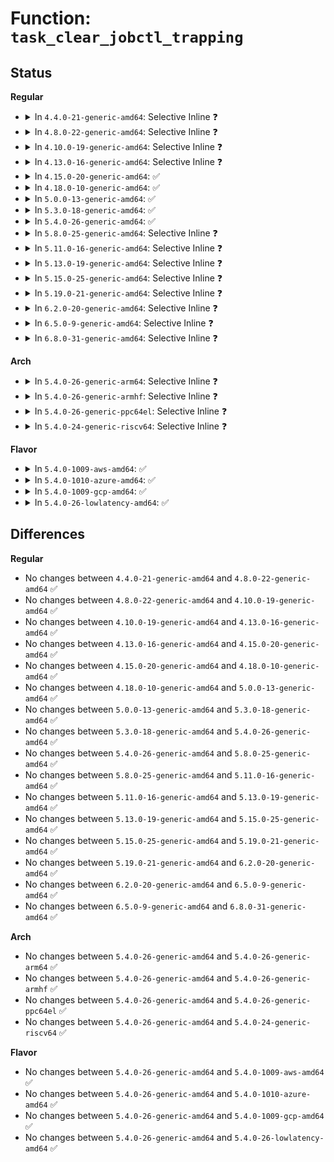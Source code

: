 # Function: <code>task_clear_jobctl_trapping</code>

## Status
<b>Regular</b>
<ul>
<li>
<details>
<summary>In <code>4.4.0-21-generic-amd64</code>: Selective Inline ❓</summary>

```c
void task_clear_jobctl_trapping(struct task_struct * task)
```

```json
{
  "name": "task_clear_jobctl_trapping",
  "collision_type": "Unique Global",
  "inline_type": "Selective",
  "funcs": [
    {
      "addr": 18446744071579425280,
      "name": "task_clear_jobctl_trapping",
      "external": true,
      "loc": "kernel/signal.c:276",
      "file": "kernel/signal.c",
      "inline": "not declared, inlined",
      "caller_inline": [
        "kernel/signal.c:ptrace_stop"
      ],
      "caller_func": [
        "kernel/ptrace.c:__ptrace_unlink"
      ]
    }
  ],
  "symbols": [
    {
      "addr": 18446744071579425280,
      "name": "task_clear_jobctl_trapping",
      "section": ".text",
      "bind": "STB_GLOBAL",
      "size": 59
    }
  ]
}
```
</details>
</li>
<li>
<details>
<summary>In <code>4.8.0-22-generic-amd64</code>: Selective Inline ❓</summary>

```c
void task_clear_jobctl_trapping(struct task_struct * task)
```

```json
{
  "name": "task_clear_jobctl_trapping",
  "collision_type": "Unique Global",
  "inline_type": "Selective",
  "funcs": [
    {
      "addr": 18446744071579442063,
      "name": "task_clear_jobctl_trapping",
      "external": true,
      "loc": "kernel/signal.c:276",
      "file": "kernel/signal.c",
      "inline": "not declared, inlined",
      "caller_inline": [
        "kernel/signal.c:ptrace_stop"
      ],
      "caller_func": [
        "kernel/ptrace.c:__ptrace_unlink"
      ]
    }
  ],
  "symbols": [
    {
      "addr": 18446744071579437696,
      "name": "task_clear_jobctl_trapping",
      "section": ".text",
      "bind": "STB_GLOBAL",
      "size": 59
    }
  ]
}
```
</details>
</li>
<li>
<details>
<summary>In <code>4.10.0-19-generic-amd64</code>: Selective Inline ❓</summary>

```c
void task_clear_jobctl_trapping(struct task_struct * task)
```

```json
{
  "name": "task_clear_jobctl_trapping",
  "collision_type": "Unique Global",
  "inline_type": "Selective",
  "funcs": [
    {
      "addr": 18446744071579462419,
      "name": "task_clear_jobctl_trapping",
      "external": true,
      "loc": "kernel/signal.c:276",
      "file": "kernel/signal.c",
      "inline": "not declared, inlined",
      "caller_inline": [
        "kernel/signal.c:ptrace_stop"
      ],
      "caller_func": [
        "kernel/ptrace.c:__ptrace_unlink"
      ]
    }
  ],
  "symbols": [
    {
      "addr": 18446744071579458032,
      "name": "task_clear_jobctl_trapping",
      "section": ".text",
      "bind": "STB_GLOBAL",
      "size": 59
    }
  ]
}
```
</details>
</li>
<li>
<details>
<summary>In <code>4.13.0-16-generic-amd64</code>: Selective Inline ❓</summary>

```c
void task_clear_jobctl_trapping(struct task_struct * task)
```

```json
{
  "name": "task_clear_jobctl_trapping",
  "collision_type": "Unique Global",
  "inline_type": "Selective",
  "funcs": [
    {
      "addr": 18446744071579450915,
      "name": "task_clear_jobctl_trapping",
      "external": true,
      "loc": "kernel/signal.c:282",
      "file": "kernel/signal.c",
      "inline": "not declared, inlined",
      "caller_inline": [
        "kernel/signal.c:ptrace_stop"
      ],
      "caller_func": [
        "kernel/ptrace.c:__ptrace_unlink"
      ]
    }
  ],
  "symbols": [
    {
      "addr": 18446744071579445760,
      "name": "task_clear_jobctl_trapping",
      "section": ".text",
      "bind": "STB_GLOBAL",
      "size": 60
    }
  ]
}
```
</details>
</li>
<li>
<details>
<summary>In <code>4.15.0-20-generic-amd64</code>: ✅</summary>

```c
void task_clear_jobctl_trapping(struct task_struct * task)
```

```json
{
  "name": "task_clear_jobctl_trapping",
  "collision_type": "Unique Global",
  "inline_type": "No",
  "funcs": [
    {
      "addr": 18446744071579474176,
      "name": "task_clear_jobctl_trapping",
      "external": true,
      "loc": "kernel/signal.c:284",
      "file": "kernel/signal.c",
      "inline": "seen, unknown",
      "caller_inline": [],
      "caller_func": [
        "kernel/ptrace.c:__ptrace_unlink",
        "kernel/signal.c:ptrace_stop"
      ]
    }
  ],
  "symbols": [
    {
      "addr": 18446744071579474176,
      "name": "task_clear_jobctl_trapping",
      "section": ".text",
      "bind": "STB_GLOBAL",
      "size": 63
    }
  ]
}
```
</details>
</li>
<li>
<details>
<summary>In <code>4.18.0-10-generic-amd64</code>: ✅</summary>

```c
void task_clear_jobctl_trapping(struct task_struct * task)
```

```json
{
  "name": "task_clear_jobctl_trapping",
  "collision_type": "Unique Global",
  "inline_type": "No",
  "funcs": [
    {
      "addr": 18446744071579490512,
      "name": "task_clear_jobctl_trapping",
      "external": true,
      "loc": "kernel/signal.c:286",
      "file": "kernel/signal.c",
      "inline": "seen, unknown",
      "caller_inline": [],
      "caller_func": [
        "kernel/ptrace.c:__ptrace_unlink",
        "kernel/signal.c:ptrace_stop"
      ]
    }
  ],
  "symbols": [
    {
      "addr": 18446744071579490512,
      "name": "task_clear_jobctl_trapping",
      "section": ".text",
      "bind": "STB_GLOBAL",
      "size": 62
    }
  ]
}
```
</details>
</li>
<li>
<details>
<summary>In <code>5.0.0-13-generic-amd64</code>: ✅</summary>

```c
void task_clear_jobctl_trapping(struct task_struct * task)
```

```json
{
  "name": "task_clear_jobctl_trapping",
  "collision_type": "Unique Global",
  "inline_type": "No",
  "funcs": [
    {
      "addr": 18446744071579523984,
      "name": "task_clear_jobctl_trapping",
      "external": true,
      "loc": "kernel/signal.c:303",
      "file": "kernel/signal.c",
      "inline": "seen, unknown",
      "caller_inline": [],
      "caller_func": [
        "kernel/ptrace.c:__ptrace_unlink",
        "kernel/signal.c:ptrace_stop"
      ]
    }
  ],
  "symbols": [
    {
      "addr": 18446744071579523984,
      "name": "task_clear_jobctl_trapping",
      "section": ".text",
      "bind": "STB_GLOBAL",
      "size": 62
    }
  ]
}
```
</details>
</li>
<li>
<details>
<summary>In <code>5.3.0-18-generic-amd64</code>: ✅</summary>

```c
void task_clear_jobctl_trapping(struct task_struct * task)
```

```json
{
  "name": "task_clear_jobctl_trapping",
  "collision_type": "Unique Global",
  "inline_type": "No",
  "funcs": [
    {
      "addr": 18446744071579543648,
      "name": "task_clear_jobctl_trapping",
      "external": true,
      "loc": "kernel/signal.c:313",
      "file": "kernel/signal.c",
      "inline": "seen, unknown",
      "caller_inline": [],
      "caller_func": [
        "kernel/ptrace.c:__ptrace_unlink",
        "kernel/signal.c:ptrace_stop"
      ]
    }
  ],
  "symbols": [
    {
      "addr": 18446744071579543648,
      "name": "task_clear_jobctl_trapping",
      "section": ".text",
      "bind": "STB_GLOBAL",
      "size": 62
    }
  ]
}
```
</details>
</li>
<li>
<details>
<summary>In <code>5.4.0-26-generic-amd64</code>: ✅</summary>

```c
void task_clear_jobctl_trapping(struct task_struct * task)
```

```json
{
  "name": "task_clear_jobctl_trapping",
  "collision_type": "Unique Global",
  "inline_type": "No",
  "funcs": [
    {
      "addr": 18446744071579569760,
      "name": "task_clear_jobctl_trapping",
      "external": true,
      "loc": "kernel/signal.c:313",
      "file": "kernel/signal.c",
      "inline": "seen, unknown",
      "caller_inline": [],
      "caller_func": [
        "kernel/ptrace.c:__ptrace_unlink",
        "kernel/signal.c:ptrace_stop"
      ]
    }
  ],
  "symbols": [
    {
      "addr": 18446744071579569760,
      "name": "task_clear_jobctl_trapping",
      "section": ".text",
      "bind": "STB_GLOBAL",
      "size": 62
    }
  ]
}
```
</details>
</li>
<li>
<details>
<summary>In <code>5.8.0-25-generic-amd64</code>: Selective Inline ❓</summary>

```c
void task_clear_jobctl_trapping(struct task_struct * task)
```

```json
{
  "name": "task_clear_jobctl_trapping",
  "collision_type": "Unique Global",
  "inline_type": "Selective",
  "funcs": [
    {
      "addr": 18446744071579615263,
      "name": "task_clear_jobctl_trapping",
      "external": true,
      "loc": "kernel/signal.c:313",
      "file": "kernel/signal.c",
      "inline": "not declared, inlined",
      "caller_inline": [
        "kernel/signal.c:ptrace_stop",
        "kernel/signal.c:zap_other_threads",
        "kernel/signal.c:task_participate_group_stop"
      ],
      "caller_func": [
        "kernel/ptrace.c:__ptrace_unlink"
      ]
    }
  ],
  "symbols": [
    {
      "addr": 18446744071579605712,
      "name": "task_clear_jobctl_trapping",
      "section": ".text",
      "bind": "STB_GLOBAL",
      "size": 62
    }
  ]
}
```
</details>
</li>
<li>
<details>
<summary>In <code>5.11.0-16-generic-amd64</code>: Selective Inline ❓</summary>

```c
void task_clear_jobctl_trapping(struct task_struct * task)
```

```json
{
  "name": "task_clear_jobctl_trapping",
  "collision_type": "Unique Global",
  "inline_type": "Selective",
  "funcs": [
    {
      "addr": 18446744071579595535,
      "name": "task_clear_jobctl_trapping",
      "external": true,
      "loc": "kernel/signal.c:313",
      "file": "kernel/signal.c",
      "inline": "not declared, inlined",
      "caller_inline": [
        "kernel/signal.c:ptrace_stop",
        "kernel/signal.c:zap_other_threads",
        "kernel/signal.c:task_participate_group_stop"
      ],
      "caller_func": [
        "kernel/ptrace.c:__ptrace_unlink"
      ]
    }
  ],
  "symbols": [
    {
      "addr": 18446744071579585920,
      "name": "task_clear_jobctl_trapping",
      "section": ".text",
      "bind": "STB_GLOBAL",
      "size": 62
    }
  ]
}
```
</details>
</li>
<li>
<details>
<summary>In <code>5.13.0-19-generic-amd64</code>: Selective Inline ❓</summary>

```c
void task_clear_jobctl_trapping(struct task_struct * task)
```

```json
{
  "name": "task_clear_jobctl_trapping",
  "collision_type": "Unique Global",
  "inline_type": "Selective",
  "funcs": [
    {
      "addr": 18446744071579601167,
      "name": "task_clear_jobctl_trapping",
      "external": true,
      "loc": "kernel/signal.c:311",
      "file": "kernel/signal.c",
      "inline": "not declared, inlined",
      "caller_inline": [
        "kernel/signal.c:ptrace_stop",
        "kernel/signal.c:zap_other_threads",
        "kernel/signal.c:task_participate_group_stop"
      ],
      "caller_func": [
        "kernel/ptrace.c:__ptrace_unlink"
      ]
    }
  ],
  "symbols": [
    {
      "addr": 18446744071579593104,
      "name": "task_clear_jobctl_trapping",
      "section": ".text",
      "bind": "STB_GLOBAL",
      "size": 62
    }
  ]
}
```
</details>
</li>
<li>
<details>
<summary>In <code>5.15.0-25-generic-amd64</code>: Selective Inline ❓</summary>

```c
void task_clear_jobctl_trapping(struct task_struct * task)
```

```json
{
  "name": "task_clear_jobctl_trapping",
  "collision_type": "Unique Global",
  "inline_type": "Selective",
  "funcs": [
    {
      "addr": 18446744071579676614,
      "name": "task_clear_jobctl_trapping",
      "external": true,
      "loc": "kernel/signal.c:312",
      "file": "kernel/signal.c",
      "inline": "not declared, inlined",
      "caller_inline": [
        "kernel/signal.c:ptrace_stop",
        "kernel/signal.c:ptrace_stop",
        "kernel/signal.c:ptrace_stop",
        "kernel/signal.c:zap_other_threads",
        "kernel/signal.c:complete_signal",
        "kernel/signal.c:prepare_signal",
        "kernel/signal.c:task_participate_group_stop"
      ],
      "caller_func": [
        "kernel/ptrace.c:__ptrace_unlink"
      ]
    }
  ],
  "symbols": [
    {
      "addr": 18446744071579670560,
      "name": "task_clear_jobctl_trapping",
      "section": ".text",
      "bind": "STB_GLOBAL",
      "size": 62
    }
  ]
}
```
</details>
</li>
<li>
<details>
<summary>In <code>5.19.0-21-generic-amd64</code>: Selective Inline ❓</summary>

```c
void task_clear_jobctl_trapping(struct task_struct * task)
```

```json
{
  "name": "task_clear_jobctl_trapping",
  "collision_type": "Unique Global",
  "inline_type": "Selective",
  "funcs": [
    {
      "addr": 18446744071579768461,
      "name": "task_clear_jobctl_trapping",
      "external": true,
      "loc": "kernel/signal.c:312",
      "file": "kernel/signal.c",
      "inline": "not declared, inlined",
      "caller_inline": [
        "kernel/signal.c:zap_other_threads",
        "kernel/signal.c:complete_signal",
        "kernel/signal.c:prepare_signal",
        "kernel/signal.c:task_participate_group_stop"
      ],
      "caller_func": [
        "kernel/ptrace.c:__ptrace_unlink"
      ]
    }
  ],
  "symbols": [
    {
      "addr": 18446744071579767344,
      "name": "task_clear_jobctl_trapping",
      "section": ".text",
      "bind": "STB_GLOBAL",
      "size": 82
    }
  ]
}
```
</details>
</li>
<li>
<details>
<summary>In <code>6.2.0-20-generic-amd64</code>: Selective Inline ❓</summary>

```c
void task_clear_jobctl_trapping(struct task_struct * task)
```

```json
{
  "name": "task_clear_jobctl_trapping",
  "collision_type": "Unique Global",
  "inline_type": "Selective",
  "funcs": [
    {
      "addr": 18446744071579900269,
      "name": "task_clear_jobctl_trapping",
      "external": true,
      "loc": "kernel/signal.c:312",
      "file": "kernel/signal.c",
      "inline": "not declared, inlined",
      "caller_inline": [
        "kernel/signal.c:zap_other_threads",
        "kernel/signal.c:complete_signal",
        "kernel/signal.c:prepare_signal",
        "kernel/signal.c:task_participate_group_stop"
      ],
      "caller_func": [
        "kernel/ptrace.c:__ptrace_unlink"
      ]
    }
  ],
  "symbols": [
    {
      "addr": 18446744071579898992,
      "name": "task_clear_jobctl_trapping",
      "section": ".text",
      "bind": "STB_GLOBAL",
      "size": 82
    }
  ]
}
```
</details>
</li>
<li>
<details>
<summary>In <code>6.5.0-9-generic-amd64</code>: Selective Inline ❓</summary>

```c
void task_clear_jobctl_trapping(struct task_struct * task)
```

```json
{
  "name": "task_clear_jobctl_trapping",
  "collision_type": "Unique Global",
  "inline_type": "Selective",
  "funcs": [
    {
      "addr": 18446744071579949933,
      "name": "task_clear_jobctl_trapping",
      "external": true,
      "loc": "kernel/signal.c:313",
      "file": "kernel/signal.c",
      "inline": "not declared, inlined",
      "caller_inline": [
        "kernel/signal.c:zap_other_threads",
        "kernel/signal.c:complete_signal",
        "kernel/signal.c:prepare_signal",
        "kernel/signal.c:task_participate_group_stop"
      ],
      "caller_func": [
        "kernel/ptrace.c:__ptrace_unlink"
      ]
    }
  ],
  "symbols": [
    {
      "addr": 18446744071579948496,
      "name": "task_clear_jobctl_trapping",
      "section": ".text",
      "bind": "STB_GLOBAL",
      "size": 82
    }
  ]
}
```
</details>
</li>
<li>
<details>
<summary>In <code>6.8.0-31-generic-amd64</code>: Selective Inline ❓</summary>

```c
void task_clear_jobctl_trapping(struct task_struct * task)
```

```json
{
  "name": "task_clear_jobctl_trapping",
  "collision_type": "Unique Global",
  "inline_type": "Selective",
  "funcs": [
    {
      "addr": 18446744071579989135,
      "name": "task_clear_jobctl_trapping",
      "external": true,
      "loc": "kernel/signal.c:304",
      "file": "kernel/signal.c",
      "inline": "not declared, inlined",
      "caller_inline": [
        "kernel/signal.c:zap_other_threads",
        "kernel/signal.c:complete_signal",
        "kernel/signal.c:prepare_signal",
        "kernel/signal.c:task_participate_group_stop"
      ],
      "caller_func": [
        "kernel/ptrace.c:__ptrace_unlink"
      ]
    }
  ],
  "symbols": [
    {
      "addr": 18446744071579987728,
      "name": "task_clear_jobctl_trapping",
      "section": ".text",
      "bind": "STB_GLOBAL",
      "size": 82
    }
  ]
}
```
</details>
</li>
</ul>
<b>Arch</b>
<ul>
<li>
<details>
<summary>In <code>5.4.0-26-generic-arm64</code>: Selective Inline ❓</summary>

```c
void task_clear_jobctl_trapping(struct task_struct * task)
```

```json
{
  "name": "task_clear_jobctl_trapping",
  "collision_type": "Unique Global",
  "inline_type": "Selective",
  "funcs": [
    {
      "addr": 18446603336490742960,
      "name": "task_clear_jobctl_trapping",
      "external": true,
      "loc": "kernel/signal.c:313",
      "file": "kernel/signal.c",
      "inline": "not declared, inlined",
      "caller_inline": [
        "kernel/signal.c:ptrace_stop"
      ],
      "caller_func": [
        "kernel/ptrace.c:__ptrace_unlink"
      ]
    }
  ],
  "symbols": [
    {
      "addr": 18446603336490731712,
      "name": "task_clear_jobctl_trapping",
      "section": ".text",
      "bind": "STB_GLOBAL",
      "size": 80
    }
  ]
}
```
</details>
</li>
<li>
<details>
<summary>In <code>5.4.0-26-generic-armhf</code>: Selective Inline ❓</summary>

```c
void task_clear_jobctl_trapping(struct task_struct * task)
```

```json
{
  "name": "task_clear_jobctl_trapping",
  "collision_type": "Unique Global",
  "inline_type": "Selective",
  "funcs": [
    {
      "addr": 3224793492,
      "name": "task_clear_jobctl_trapping",
      "external": true,
      "loc": "kernel/signal.c:313",
      "file": "kernel/signal.c",
      "inline": "not declared, inlined",
      "caller_inline": [
        "kernel/signal.c:ptrace_stop"
      ],
      "caller_func": [
        "kernel/ptrace.c:__ptrace_unlink"
      ]
    }
  ],
  "symbols": [
    {
      "addr": 3224783888,
      "name": "task_clear_jobctl_trapping",
      "section": ".text",
      "bind": "STB_GLOBAL",
      "size": 64
    }
  ]
}
```
</details>
</li>
<li>
<details>
<summary>In <code>5.4.0-26-generic-ppc64el</code>: Selective Inline ❓</summary>

```c
void task_clear_jobctl_trapping(struct task_struct * task)
```

```json
{
  "name": "task_clear_jobctl_trapping",
  "collision_type": "Unique Global",
  "inline_type": "Selective",
  "funcs": [
    {
      "addr": 13835058055283566980,
      "name": "task_clear_jobctl_trapping",
      "external": true,
      "loc": "kernel/signal.c:313",
      "file": "kernel/signal.c",
      "inline": "not declared, inlined",
      "caller_inline": [
        "kernel/signal.c:ptrace_stop",
        "kernel/signal.c:task_clear_jobctl_pending"
      ],
      "caller_func": [
        "kernel/ptrace.c:__ptrace_unlink",
        "kernel/ptrace.c:__ptrace_unlink"
      ]
    }
  ],
  "symbols": [
    {
      "addr": 13835058055283554320,
      "name": "task_clear_jobctl_trapping",
      "section": ".text",
      "bind": "STB_GLOBAL",
      "size": 88
    }
  ]
}
```
</details>
</li>
<li>
<details>
<summary>In <code>5.4.0-24-generic-riscv64</code>: Selective Inline ❓</summary>

```c
void task_clear_jobctl_trapping(struct task_struct * task)
```

```json
{
  "name": "task_clear_jobctl_trapping",
  "collision_type": "Unique Global",
  "inline_type": "Selective",
  "funcs": [
    {
      "addr": 18446743936271448430,
      "name": "task_clear_jobctl_trapping",
      "external": true,
      "loc": "kernel/signal.c:313",
      "file": "kernel/signal.c",
      "inline": "not declared, inlined",
      "caller_inline": [
        "kernel/signal.c:ptrace_stop"
      ],
      "caller_func": [
        "kernel/ptrace.c:__ptrace_unlink"
      ]
    }
  ],
  "symbols": [
    {
      "addr": 18446743936271441826,
      "name": "task_clear_jobctl_trapping",
      "section": ".text",
      "bind": "STB_GLOBAL",
      "size": 84
    }
  ]
}
```
</details>
</li>
</ul>
<b>Flavor</b>
<ul>
<li>
<details>
<summary>In <code>5.4.0-1009-aws-amd64</code>: ✅</summary>

```c
void task_clear_jobctl_trapping(struct task_struct * task)
```

```json
{
  "name": "task_clear_jobctl_trapping",
  "collision_type": "Unique Global",
  "inline_type": "No",
  "funcs": [
    {
      "addr": 18446744071579546064,
      "name": "task_clear_jobctl_trapping",
      "external": true,
      "loc": "kernel/signal.c:313",
      "file": "kernel/signal.c",
      "inline": "seen, unknown",
      "caller_inline": [],
      "caller_func": [
        "kernel/ptrace.c:__ptrace_unlink",
        "kernel/signal.c:ptrace_stop"
      ]
    }
  ],
  "symbols": [
    {
      "addr": 18446744071579546064,
      "name": "task_clear_jobctl_trapping",
      "section": ".text",
      "bind": "STB_GLOBAL",
      "size": 62
    }
  ]
}
```
</details>
</li>
<li>
<details>
<summary>In <code>5.4.0-1010-azure-amd64</code>: ✅</summary>

```c
void task_clear_jobctl_trapping(struct task_struct * task)
```

```json
{
  "name": "task_clear_jobctl_trapping",
  "collision_type": "Unique Global",
  "inline_type": "No",
  "funcs": [
    {
      "addr": 18446744071579474800,
      "name": "task_clear_jobctl_trapping",
      "external": true,
      "loc": "kernel/signal.c:313",
      "file": "kernel/signal.c",
      "inline": "seen, unknown",
      "caller_inline": [],
      "caller_func": [
        "kernel/ptrace.c:__ptrace_unlink",
        "kernel/signal.c:ptrace_stop"
      ]
    }
  ],
  "symbols": [
    {
      "addr": 18446744071579474800,
      "name": "task_clear_jobctl_trapping",
      "section": ".text",
      "bind": "STB_GLOBAL",
      "size": 62
    }
  ]
}
```
</details>
</li>
<li>
<details>
<summary>In <code>5.4.0-1009-gcp-amd64</code>: ✅</summary>

```c
void task_clear_jobctl_trapping(struct task_struct * task)
```

```json
{
  "name": "task_clear_jobctl_trapping",
  "collision_type": "Unique Global",
  "inline_type": "No",
  "funcs": [
    {
      "addr": 18446744071579543344,
      "name": "task_clear_jobctl_trapping",
      "external": true,
      "loc": "kernel/signal.c:313",
      "file": "kernel/signal.c",
      "inline": "seen, unknown",
      "caller_inline": [],
      "caller_func": [
        "kernel/ptrace.c:__ptrace_unlink",
        "kernel/signal.c:ptrace_stop"
      ]
    }
  ],
  "symbols": [
    {
      "addr": 18446744071579543344,
      "name": "task_clear_jobctl_trapping",
      "section": ".text",
      "bind": "STB_GLOBAL",
      "size": 62
    }
  ]
}
```
</details>
</li>
<li>
<details>
<summary>In <code>5.4.0-26-lowlatency-amd64</code>: ✅</summary>

```c
void task_clear_jobctl_trapping(struct task_struct * task)
```

```json
{
  "name": "task_clear_jobctl_trapping",
  "collision_type": "Unique Global",
  "inline_type": "No",
  "funcs": [
    {
      "addr": 18446744071579576336,
      "name": "task_clear_jobctl_trapping",
      "external": true,
      "loc": "kernel/signal.c:313",
      "file": "kernel/signal.c",
      "inline": "seen, unknown",
      "caller_inline": [],
      "caller_func": [
        "kernel/ptrace.c:__ptrace_unlink",
        "kernel/signal.c:ptrace_stop"
      ]
    }
  ],
  "symbols": [
    {
      "addr": 18446744071579576336,
      "name": "task_clear_jobctl_trapping",
      "section": ".text",
      "bind": "STB_GLOBAL",
      "size": 62
    }
  ]
}
```
</details>
</li>
</ul>

## Differences
<b>Regular</b>
<ul>
<li>
No changes between <code>4.4.0-21-generic-amd64</code> and <code>4.8.0-22-generic-amd64</code> ✅
</li>
<li>
No changes between <code>4.8.0-22-generic-amd64</code> and <code>4.10.0-19-generic-amd64</code> ✅
</li>
<li>
No changes between <code>4.10.0-19-generic-amd64</code> and <code>4.13.0-16-generic-amd64</code> ✅
</li>
<li>
No changes between <code>4.13.0-16-generic-amd64</code> and <code>4.15.0-20-generic-amd64</code> ✅
</li>
<li>
No changes between <code>4.15.0-20-generic-amd64</code> and <code>4.18.0-10-generic-amd64</code> ✅
</li>
<li>
No changes between <code>4.18.0-10-generic-amd64</code> and <code>5.0.0-13-generic-amd64</code> ✅
</li>
<li>
No changes between <code>5.0.0-13-generic-amd64</code> and <code>5.3.0-18-generic-amd64</code> ✅
</li>
<li>
No changes between <code>5.3.0-18-generic-amd64</code> and <code>5.4.0-26-generic-amd64</code> ✅
</li>
<li>
No changes between <code>5.4.0-26-generic-amd64</code> and <code>5.8.0-25-generic-amd64</code> ✅
</li>
<li>
No changes between <code>5.8.0-25-generic-amd64</code> and <code>5.11.0-16-generic-amd64</code> ✅
</li>
<li>
No changes between <code>5.11.0-16-generic-amd64</code> and <code>5.13.0-19-generic-amd64</code> ✅
</li>
<li>
No changes between <code>5.13.0-19-generic-amd64</code> and <code>5.15.0-25-generic-amd64</code> ✅
</li>
<li>
No changes between <code>5.15.0-25-generic-amd64</code> and <code>5.19.0-21-generic-amd64</code> ✅
</li>
<li>
No changes between <code>5.19.0-21-generic-amd64</code> and <code>6.2.0-20-generic-amd64</code> ✅
</li>
<li>
No changes between <code>6.2.0-20-generic-amd64</code> and <code>6.5.0-9-generic-amd64</code> ✅
</li>
<li>
No changes between <code>6.5.0-9-generic-amd64</code> and <code>6.8.0-31-generic-amd64</code> ✅
</li>
</ul>
<b>Arch</b>
<ul>
<li>
No changes between <code>5.4.0-26-generic-amd64</code> and <code>5.4.0-26-generic-arm64</code> ✅
</li>
<li>
No changes between <code>5.4.0-26-generic-amd64</code> and <code>5.4.0-26-generic-armhf</code> ✅
</li>
<li>
No changes between <code>5.4.0-26-generic-amd64</code> and <code>5.4.0-26-generic-ppc64el</code> ✅
</li>
<li>
No changes between <code>5.4.0-26-generic-amd64</code> and <code>5.4.0-24-generic-riscv64</code> ✅
</li>
</ul>
<b>Flavor</b>
<ul>
<li>
No changes between <code>5.4.0-26-generic-amd64</code> and <code>5.4.0-1009-aws-amd64</code> ✅
</li>
<li>
No changes between <code>5.4.0-26-generic-amd64</code> and <code>5.4.0-1010-azure-amd64</code> ✅
</li>
<li>
No changes between <code>5.4.0-26-generic-amd64</code> and <code>5.4.0-1009-gcp-amd64</code> ✅
</li>
<li>
No changes between <code>5.4.0-26-generic-amd64</code> and <code>5.4.0-26-lowlatency-amd64</code> ✅
</li>
</ul>
